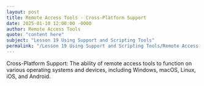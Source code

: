 ```yaml
---
layout: post
title: Remote Access Tools - Cross-Platform Support
date: 2025-01-10 12:00:00 -0000
author: Remote Access Tools
quote: "content here"
subject: "Lesson 19 Using Support and Scripting Tools"
permalink: "/Lesson 19 Using Support and Scripting Tools/Remote Access Tools/Remote Access Tools - Cross-Platform Support"
---
```


Cross-Platform Support: The ability of remote access tools to function on various operating systems and devices, including Windows, macOS, Linux, iOS, and Android.
